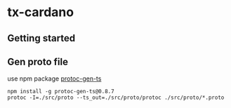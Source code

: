 # tx-cardano



## Getting started





## Gen proto file

use npm package [protoc-gen-ts](https://www.npmjs.com/package/protoc-gen-ts)

```
npm install -g protoc-gen-ts@0.8.7
protoc -I=./src/proto --ts_out=./src/proto/protoc ./src/proto/*.proto
```


